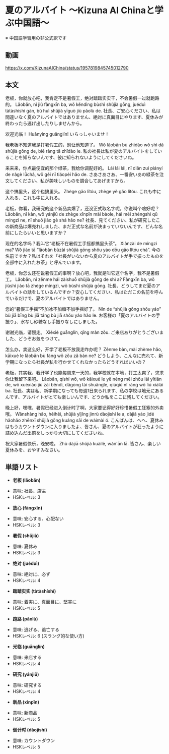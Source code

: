 # 夏のアルバイト 〜Kizuna AI Chinaと学ぶ中国語〜
※ 中国語学習用の非公式訳です

## 動画
https://x.com/KizunaAIChina/status/1957819845745012790

## 本文

老板，你就放心吧，我肯定不是暑假工，绝对踏踏实实干，不会暑假一过就跑路的。
Lǎobǎn, nǐ jiù fàngxīn ba, wǒ kěndìng bùshì shǔjià gōng, juéduì tàtàshíshí gàn, bù huì shǔjià yīguò jiù pǎolù de.
社長、ご安心ください、私は間違いなく夏のアルバイトではありません、絶対に真面目にやります、夏休みが終わったら逃げ出したりしませんから。

欢迎光临！
Huānyíng guānglín!
いらっしゃいませ！

我老板不知道我是打暑假工的，别让他知道了。
Wǒ lǎobǎn bù zhīdào wǒ shì dǎ shǔjià gōng de, bié ràng tā zhīdào le.
私の社長は私が夏のアルバイトをしていることを知らないんです、彼に知られないようにしてくださいね。

来来来，你点最便宜的那个绿茶，我给你调配好的。
Lái lái lái, nǐ diǎn zuì piányí de nàgè lǜchá, wǒ gěi nǐ tiáopèi hǎo de.
さあさあさあ、一番安いあの緑茶を注文してください、私が美味しいものを調合してあげますから。

这个搞里头，这个也搞里头。
Zhège gǎo lǐtóu, zhège yě gǎo lǐtóu.
これも中に入れる、これも中に入れる。

老板，你看，我研究的这个新品卖爆了，还没正式取名字呢，你说叫个啥好呢？
Lǎobǎn, nǐ kàn, wǒ yánjiū de zhège xīnpǐn mài bàole, hái méi zhèngshì qǔ míngzì ne, nǐ shuō jiào gè shá hǎo ne?
社長、見てください、私が研究したこの新商品は爆売れしました、まだ正式な名前が決まっていないんです、どんな名前にしたらいいと思いますか？

现在的名字吗？我叫它“老板不在暑假工手摇都搞里头茶”。
Xiànzài de míngzì ma? Wǒ jiào tā “lǎobǎn bùzài shǔjià gōng shǒu yáo dōu gǎo lǐtóu chá”.
今の名前ですか？私はそれを「社長がいないから夏のアルバイトが手で振ったものを全部中に入れたお茶」と呼んでいます。

老板，你怎么还在说暑假工的事啊？放心吧，我就是叫它这个名字，我不是暑假工。
Lǎobǎn, nǐ zěnme hái zàishuō shǔjià gōng de shì a? Fàngxīn ba, wǒ jiùshì jiào tā zhège míngzì, wǒ bùshì shǔjià gōng.
社長、どうしてまだ夏のアルバイトの話をしているんですか？安心してください、私はただこの名前を呼んでいるだけで、夏のアルバイトではありません。

您的“暑假工手摇”不加冰不加糖不加手摇好了。
Nín de “shǔjià gōng shǒu yáo” bù jiā bīng bù jiā táng bù jiā shǒu yáo hǎo le.
お客様の「夏のアルバイトの手振り」、氷なし砂糖なし手振りなしにしました。

谢谢光临，请慢走。
Xièxiè guānglín, qǐng màn zǒu.
ご来店ありがとうございました、どうぞお気をつけて。

怎么办，卖这么好，开学了老板不放我走咋办呢？
Zěnme bàn, mài zhème hǎo, kāixué le lǎobǎn bù fàng wǒ zǒu zǎ bàn ne?
どうしよう、こんなに売れて、新学期になったら社長が私を行かせてくれなかったらどうすればいいの？

老板，其实我，我开学了也能每周来一天的，我学校就在本地，打工太爽了，求求你让我留下来吧。
Lǎobǎn, qíshí wǒ, wǒ kāixué le yě néng měi zhōu lái yītiān de, wǒ xuéxiào jiù zài běndì, dǎgōng tài shuǎngle, qiúqiú nǐ ràng wǒ liú xiàlái ba.
社長、実は私、新学期になっても毎週1日来られます、私の学校は地元にあるんです、アルバイトがとても楽しいんです、どうか私をここに残してください。

晚上好，嘿嘿，暑假已经进入倒计时了啊，大家要记得好好珍惜暑假工狂塞的外卖哦。
Wǎnshàng hǎo, hēihēi, shǔjià yǐjīng jìnrù dàojìshí le a, dàjiā yào jìdé hǎohǎo zhēnxī shǔjià gōng kuáng sāi de wàimài ó.
こんばんは、へへ、夏休みはもうカウントダウンに入りましたよ、皆さん、夏のアルバイトが狂ったように詰め込んだ出前をしっかり大切にしてくださいね。

祝大家暑假快乐，晚安啦。
Zhù dàjiā shǔjià kuàilè, wǎn'ān lā.
皆さん、楽しい夏休みを、おやすみなさい。

## 単語リスト

* **老板 (lǎobǎn)**
 - 意味: 社長、店主
 - HSKレベル: 3
* **放心 (fàngxīn)**
 - 意味: 安心する、心配ない
 - HSKレベル: 3
* **暑假 (shǔjià)**
 - 意味: 夏休み
 - HSKレベル: 3
* **绝对 (juéduì)**
 - 意味: 絶対に、必ず
 - HSKレベル: 4
* **踏踏实实 (tàtàshíshí)**
 - 意味: 着実に、真面目に、堅実に
 - HSKレベル: 5
* **跑路 (pǎolù)**
 - 意味: 逃げる、逃亡する
 - HSKレベル: 6 (スラング的な使い方)
* **光临 (guānglín)**
 - 意味: 来店する
 - HSKレベル: 4
* **研究 (yánjiū)**
 - 意味: 研究する
 - HSKレベル: 4
* **新品 (xīnpǐn)**
 - 意味: 新商品
 - HSKレベル: 5
* **倒计时 (dàojìshí)**
 - 意味: カウントダウン
 - HSKレベル: 5
